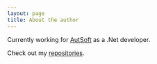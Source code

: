 ```yaml
---
layout: page
title: About the author
---
```


Currently working for [AutSoft](https://www.autsoft.net/) as a .Net developer.

Check out my [repositories](https://github.com/KuraiAndras?tab=repositories).